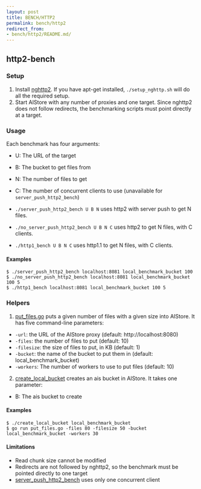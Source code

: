 ```yaml
---
layout: post
title: BENCH/HTTP2
permalink: bench/http2
redirect_from:
- bench/http2/README.md/
---
```


## http2-bench

### Setup
1. Install [nghttp2](http://www.nghttp2.org). If you have apt-get installed, `./setup_nghttp.sh` will do all the required setup.
2. Start AIStore with any number of proxies and one target. Since nghttp2 does not follow redirects, the benchmarking scripts must point directly at a target.

### Usage

Each benchmark has four arguments:
- U: The URL of the target
- B: The bucket to get files from
- N: The number of files to get
- C: The number of concurrent clients to use (unavailable for `server_push_http2_bench`)

- `./server_push_http2_bench U B N` uses http2 with server push to get N files.
- `./no_server_push_http2_bench U B N C` uses http2 to get N files, with C clients.
- `./http1_bench U B N C` uses http1.1 to get N files, with C clients.

#### Examples

```console
$ ./server_push_http2_bench localhost:8081 local_benchmark_bucket 100
$ ./no_server_push_http2_bench localhost:8081 local_benchmark_bucket 100 5
$ ./http1_bench localhost:8081 local_benchmark_bucket 100 5
```

### Helpers
1. [put_files.go](./put_files.go) puts a given number of files with a given size into AIStore. It has five command-line parameters:

- `-url`: the URL of the AIStore proxy (default: http://localhost:8080)
- `-files`: the number of files to put (default: 10)
- `-filesize`: the size of files to put, in KB (default: 1)
- `-bucket`: the name of the bucket to put them in (default: local_benchmark_bucket)
- `-workers`: The number of workers to use to put files (default: 10)

2. [create_local_bucket](./create_local_bucket) creates an ais bucket in AIStore. It takes one parameter:

- B: The ais bucket to create

#### Examples

```console
$ ./create_local_bucket local_benchmark_bucket
$ go run put_files.go -files 80 -filesize 50 -bucket local_benchmark_bucket -workers 30
```

#### Limitations

- Read chunk size cannot be modified
- Redirects are not followed by nghttp2, so the benchmark must be pointed directly to one target
- [server_push_http2_bench](./server_push_http2_bench) uses only one concurrent client

